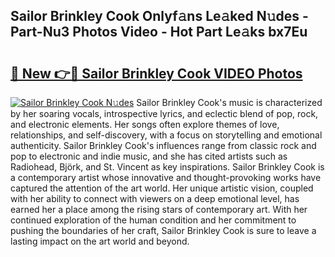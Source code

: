 ## Sailor Brinkley Cook Onlyf𝚊ns Le𝚊ked N𝚞des - Part-Nu3 Photos Video - Hot Part Le𝚊ks bx7Eu

# <h2><a href="http://ab57035.deff.icu/?id=Sailor+Brinkley+Cook">🔗 New 👉🔴 Sailor Brinkley Cook VIDEO Photos</a></h2>

[![Sailor Brinkley Cook N𝚞des](https://i.imgur.com/rIISA9y.gif)](http://ab57035.deff.icu/?id=Sailor+Brinkley+Cook)
Sailor Brinkley Cook's music is characterized by her soaring vocals, introspective lyrics, and eclectic blend of pop, rock, and electronic elements. Her songs often explore themes of love, relationships, and self-discovery, with a focus on storytelling and emotional authenticity. Sailor Brinkley Cook's influences range from classic rock and pop to electronic and indie music, and she has cited artists such as Radiohead, Björk, and St. Vincent as key inspirations. Sailor Brinkley Cook is a contemporary artist whose innovative and thought-provoking works have captured the attention of the art world. Her unique artistic vision, coupled with her ability to connect with viewers on a deep emotional level, has earned her a place among the rising stars of contemporary art. With her continued exploration of the human condition and her commitment to pushing the boundaries of her craft, Sailor Brinkley Cook is sure to leave a lasting impact on the art world and beyond.
